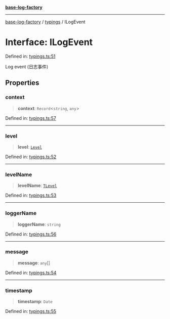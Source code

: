 [**base-log-factory**](../../index.md)

***

[base-log-factory](../../index.md) / [typings](../index.md) / ILogEvent

# Interface: ILogEvent

Defined in: [typings.ts:51](https://github.com/fengxinming/log-base/blob/6b764da5f85b664c1af10f4ba24b07aad1c0ef20/src/typings.ts#L51)

Log event (日志事件)

## Properties

### context

> **context**: `Record`\<`string`, `any`\>

Defined in: [typings.ts:57](https://github.com/fengxinming/log-base/blob/6b764da5f85b664c1af10f4ba24b07aad1c0ef20/src/typings.ts#L57)

***

### level

> **level**: [`Level`](../../index/enumerations/Level.md)

Defined in: [typings.ts:52](https://github.com/fengxinming/log-base/blob/6b764da5f85b664c1af10f4ba24b07aad1c0ef20/src/typings.ts#L52)

***

### levelName

> **levelName**: [`TLevel`](../type-aliases/TLevel.md)

Defined in: [typings.ts:53](https://github.com/fengxinming/log-base/blob/6b764da5f85b664c1af10f4ba24b07aad1c0ef20/src/typings.ts#L53)

***

### loggerName

> **loggerName**: `string`

Defined in: [typings.ts:56](https://github.com/fengxinming/log-base/blob/6b764da5f85b664c1af10f4ba24b07aad1c0ef20/src/typings.ts#L56)

***

### message

> **message**: `any`[]

Defined in: [typings.ts:54](https://github.com/fengxinming/log-base/blob/6b764da5f85b664c1af10f4ba24b07aad1c0ef20/src/typings.ts#L54)

***

### timestamp

> **timestamp**: `Date`

Defined in: [typings.ts:55](https://github.com/fengxinming/log-base/blob/6b764da5f85b664c1af10f4ba24b07aad1c0ef20/src/typings.ts#L55)
